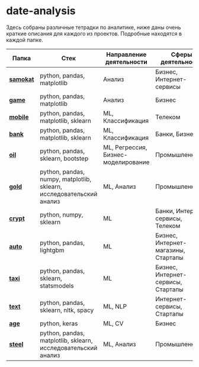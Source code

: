 # date-analysis
Здесь собраны различные тетрадки по аналитике, ниже даны очень краткие описания для каждого из проектов. Подробные находятся в каждой папке.

| Папка       | Стек                                                                 | Направление деятельности | Сферы деятельности    |
|-------------|----------------------------------------------------------------------|--------------------------|-----------------------|
| [**samokat**](https://github.com/teaxolodec/date-analysis/tree/main/samokat) | python, pandas, matplotlib                                           | Анализ | Бизнес, Интернет-сервисы                |
| [**game**](https://github.com/teaxolodec/date-analysis/tree/main/game)    | python, pandas, matplotlib                                           | Анализ | Бизнес                                  |
| [**mobile**](https://github.com/teaxolodec/date-analysis/tree/main/mobile)  | python, pandas, matplotlib, sklearn                                  | ML, Классификация | Телеком                      |
| [**bank**](https://github.com/teaxolodec/date-analysis/tree/main/bank)    | python, pandas, matplotlib, sklearn                                  | ML, Классификация | Банки, Бизнес                |
| [**oil**](https://github.com/teaxolodec/date-analysis/tree/main/oil)     | python, pandas, sklearn, bootstep                                    | ML, Регрессия, Бизнес-моделирование | Промышленность |
| [**gold**](https://github.com/teaxolodec/date-analysis/tree/main/gold)    | python, pandas, numpy, matplotlib, sklearn, исследовательский анализ | ML, Анализ | Промышленность                      |
| [**crypt**](https://github.com/teaxolodec/date-analysis/tree/main/crypt)   | python, numpy, sklearn                                               | ML         | Банки, Интернет-сервисы, Телеком    |
| [**auto**](https://github.com/teaxolodec/date-analysis/tree/main/auto)    | python, pandas, lightgbm                                             | ML         | Бизнес, Интернет-магазины, Стартапы |
| [**taxi**](https://github.com/teaxolodec/date-analysis/tree/main/taxi)    | python, pandas, sklearn, statsmodels                                 | ML         | Бизнес, Интернет-сервисы, Стартапы  |
| [**text**](https://github.com/teaxolodec/date-analysis/tree/main/text)    | python, pandas, sklearn, nltk, spacy                                 | ML, NLP    | Интернет-сервисы, Стартапы          |
| [**age**](https://github.com/teaxolodec/date-analysis/tree/main/age)     | python, keras                                                        | ML, CV     | Бизнес                              |
| [**steel**](https://github.com/teaxolodec/date-analysis/tree/main/steel)   | python, pandas, matplotlib, sklearn, исследовательский анализ        | ML, Анализ | Промышленность                      |
